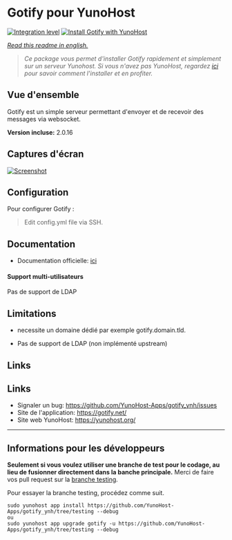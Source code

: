 # Gotify pour YunoHost

[![Integration level](https://dash.yunohost.org/integration/gotify.svg)](https://dash.yunohost.org/appci/app/gotify)
[![Install Gotify with YunoHost](https://install-app.yunohost.org/install-with-yunohost.png)](https://install-app.yunohost.org/?app=gotify)


*[Read this readme in english.](./README.md)*

> *Ce package vous permet d'installer Gotify rapidement et simplement sur un serveur Yunohost.
Si vous n'avez pas YunoHost, regardez [ici](https://yunohost.org/#/install) pour savoir comment l'installer et en profiter.*

## Vue d'ensemble
Gotify est un simple serveur permettant d'envoyer et de recevoir des messages via websocket.

**Version incluse:** 2.0.16

## Captures d'écran

[![Screenshot](https://raw.githubusercontent.com/gotify/server/master/ui.png)](https://github.com/gotify/server)

## Configuration

Pour configurer Gotify :
> Edit config.yml file via SSH.

## Documentation

 * Documentation officielle: [ici](https://gotify.net/docs/index)

#### Support multi-utilisateurs

Pas de support de LDAP

## Limitations

 * necessite un domaine dédié par exemple gotify.domain.tld.

 * Pas de support de LDAP (non implémenté upstream)

## Links

## Links

 * Signaler un bug: https://github.com/YunoHost-Apps/gotify_ynh/issues
 * Site de l'application: https://gotify.net/
 * Site web YunoHost: https://yunohost.org/

---

Informations pour les développeurs
----------------

**Seulement si vous voulez utiliser une branche de test pour le codage, au lieu de fusionner directement dans la banche principale.**
Merci de faire vos pull request sur la [branche testing](https://github.com/YunoHost-Apps/gotify_ynh/tree/testing).

Pour essayer la branche testing, procédez comme suit.
```
sudo yunohost app install https://github.com/YunoHost-Apps/gotify_ynh/tree/testing --debug
ou
sudo yunohost app upgrade gotify -u https://github.com/YunoHost-Apps/gotify_ynh/tree/testing --debug
```
